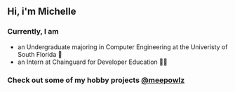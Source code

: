 ## Hi, i'm Michelle

### Currently, I am
+ an Undergraduate majoring in Computer Engineering at the Univeristy of South Florida 🤘
+ an Intern at Chainguard for Developer Education 🧑‍💻

### Check out some of my hobby projects [@meepowlz](https://github.com/meepowlz)


<!--
**mcaveety/mcaveety** is a ✨ _special_ ✨ repository because its `README.md` (this file) appears on your GitHub profile.

Here are some ideas to get you started:

- 🔭 I’m currently working on ...
- 🌱 I’m currently learning ...
- 👯 I’m looking to collaborate on ...
- 🤔 I’m looking for help with ...
- 💬 Ask me about ...
- 📫 How to reach me: ...
- 😄 Pronouns: ...
- ⚡ Fun fact: ...
-->
